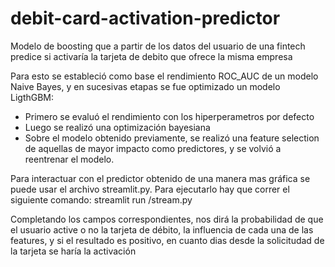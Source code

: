 # debit-card-activation-predictor
Modelo de boosting que a partir de los datos del usuario de una fintech predice si activaría la tarjeta de debito que ofrece la misma empresa

Para esto se estableció como base el rendimiento ROC_AUC de un modelo Naive Bayes, y en sucesivas etapas se fue optimizado un modelo LigthGBM:
- Primero se evaluó el rendimiento con los hiperperametros por defecto
- Luego se realizó una optimización bayesiana
- Sobre el modelo obtenido previamente, se realizó una feature selection de aquellas de mayor impacto como predictores, y se volvió a reentrenar el modelo.

Para interactuar con el predictor obtenido de una manera mas gráfica se puede usar el archivo streamlit.py. Para ejecutarlo hay que correr el siguiente comando:
streamlit run <path>/stream.py

Completando los campos correspondientes, nos dirá la probabilidad de que el usuario active o no la tarjeta de débito, la influencia de cada una de las features, y si el resultado es positivo, en cuanto dias desde la solicitudad de la tarjeta se haría la activación
